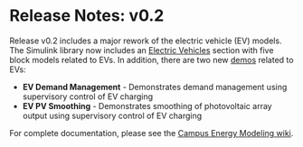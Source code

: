 # Release Notes: v0.2

Release v0.2 includes a major rework of the electric vehicle (EV) models. The Simulink library now includes an [Electric Vehicles] section with five block models related to EVs. In addition, there are two new [demos] related to EVs:
* **EV Demand Management** - Demonstrates demand management using supervisory control of EV charging
* **EV PV Smoothing** - Demonstrates smoothing of photovoltaic array output using supervisory control of EV charging

For complete documentation, please see the [Campus Energy Modeling wiki].

[Electric Vehicles]: https://github.com/NREL/CampusEnergyModeling/wiki/Library#electric-vehicles "Library - Campus Energy Modeling"
[demos]: https://github.com/NREL/CampusEnergyModeling/wiki/Demos "Demonstrations - Campus Energy Modeling"
[Campus Energy Modeling wiki]: https://github.com/NREL/CampusEnergyModeling/wiki "Campus Energy Modeling"